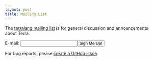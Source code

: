 ```yaml
---
layout: post
title: Mailing List
---
```


The [terralang mailing list](https://mailman.stanford.edu/mailman/listinfo/terralang) is for general discussion and announcements about Terra. 

<form action="https://mailman.stanford.edu/mailman/subscribe/terralang" method="POST">
E-mail: <input name="email" /><input type="submit" value="Sign Me Up!" />

For bug reports, please [create a GitHub issue](https://github.com/zdevito/terra/issues).
